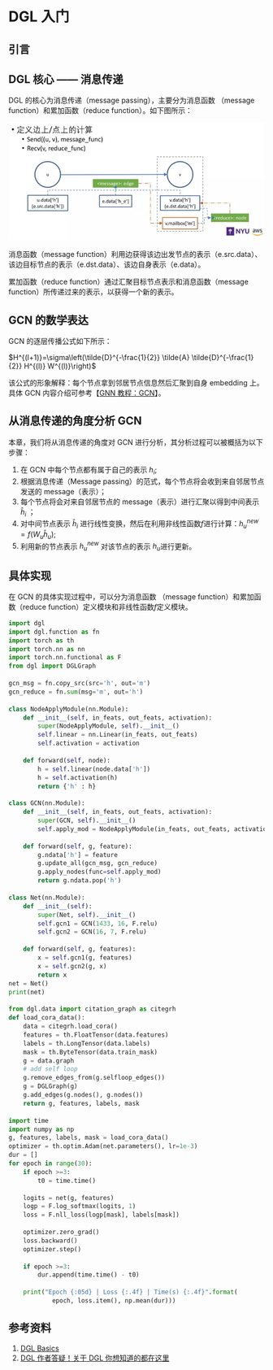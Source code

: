 # DGL 入门

## 引言


## DGL 核心 —— 消息传递 

DGL 的核心为消息传递（message passing），主要分为消息函数 （message function）和累加函数（reduce function）。如下图所示：

![](img/message_passing.png)

消息函数（message function）利用边获得该边出发节点的表示（e.src.data）、该边目标节点的表示（e.dst.data）、该边自身表示（e.data）。

累加函数（reduce function）通过汇聚目标节点表示和消息函数（message function）所传递过来的表示，以获得一个新的表示。

## GCN 的数学表达

GCN 的逐层传播公式如下所示：

$H^{(l+1)}=\sigma\left(\tilde{D}^{-\frac{1}{2}} \tilde{A} \tilde{D}^{-\frac{1}{2}} H^{(l)} W^{(l)}\right)$

该公式的形象解释：每个节点拿到邻居节点信息然后汇聚到自身 embedding 上。具体 GCN 内容介绍可参考【[GNN 教程：GCN](https://archwalker.github.io/blog/2019/06/01/GNN-Triplets-GCN.html)】。

## 从消息传递的角度分析 GCN

本章，我们将从消息传递的角度对 GCN 进行分析，其分析过程可以被概括为以下步骤：

1. 在 GCN 中每个节点都有属于自己的表示 $h_i$;
2. 根据消息传递（Message passing）的范式，每个节点将会收到来自邻居节点发送的 message（表示）；
3. 每个节点将会对来自邻居节点的 message（表示）进行汇聚以得到中间表示 $\hat{h}_{i}$ ；
4. 对中间节点表示 $\hat{h}_{i}$ 进行线性变换，然后在利用非线性函数$f$进行计算：$h^{new}_{u}=f\left(W_{u} \hat{h}_{u}\right)$;
5. 利用新的节点表示 $h^{new}_{u}$ 对该节点的表示 $h_{u}$进行更新。

## 具体实现

在 GCN 的具体实现过程中，可以分为消息函数 （message function）和累加函数（reduce function）定义模块和非线性函数$f$定义模块。



```python
import dgl
import dgl.function as fn
import torch as th
import torch.nn as nn
import torch.nn.functional as F
from dgl import DGLGraph

gcn_msg = fn.copy_src(src='h', out='m')
gcn_reduce = fn.sum(msg='m', out='h')

class NodeApplyModule(nn.Module):
    def __init__(self, in_feats, out_feats, activation):
        super(NodeApplyModule, self).__init__()
        self.linear = nn.Linear(in_feats, out_feats)
        self.activation = activation

    def forward(self, node):
        h = self.linear(node.data['h'])
        h = self.activation(h)
        return {'h' : h}

class GCN(nn.Module):
    def __init__(self, in_feats, out_feats, activation):
        super(GCN, self).__init__()
        self.apply_mod = NodeApplyModule(in_feats, out_feats, activation)

    def forward(self, g, feature):
        g.ndata['h'] = feature
        g.update_all(gcn_msg, gcn_reduce)
        g.apply_nodes(func=self.apply_mod)
        return g.ndata.pop('h')

class Net(nn.Module):
    def __init__(self):
        super(Net, self).__init__()
        self.gcn1 = GCN(1433, 16, F.relu)
        self.gcn2 = GCN(16, 7, F.relu)

    def forward(self, g, features):
        x = self.gcn1(g, features)
        x = self.gcn2(g, x)
        return x
net = Net()
print(net)

from dgl.data import citation_graph as citegrh
def load_cora_data():
    data = citegrh.load_cora()
    features = th.FloatTensor(data.features)
    labels = th.LongTensor(data.labels)
    mask = th.ByteTensor(data.train_mask)
    g = data.graph
    # add self loop
    g.remove_edges_from(g.selfloop_edges())
    g = DGLGraph(g)
    g.add_edges(g.nodes(), g.nodes())
    return g, features, labels, mask

import time
import numpy as np
g, features, labels, mask = load_cora_data()
optimizer = th.optim.Adam(net.parameters(), lr=1e-3)
dur = []
for epoch in range(30):
    if epoch >=3:
        t0 = time.time()

    logits = net(g, features)
    logp = F.log_softmax(logits, 1)
    loss = F.nll_loss(logp[mask], labels[mask])

    optimizer.zero_grad()
    loss.backward()
    optimizer.step()

    if epoch >=3:
        dur.append(time.time() - t0)

    print("Epoch {:05d} | Loss {:.4f} | Time(s) {:.4f}".format(
            epoch, loss.item(), np.mean(dur)))
```






## 参考资料

1. [DGL Basics](https://docs.dgl.ai/tutorials/basics/2_basics.html)
2. [DGL 作者答疑！关于 DGL 你想知道的都在这里](https://mp.weixin.qq.com/s?__biz=MzI2MDE5MTQxNg==&mid=2649695390&idx=1&sn=ad628f54c97968d6fff55907c47cb77e)